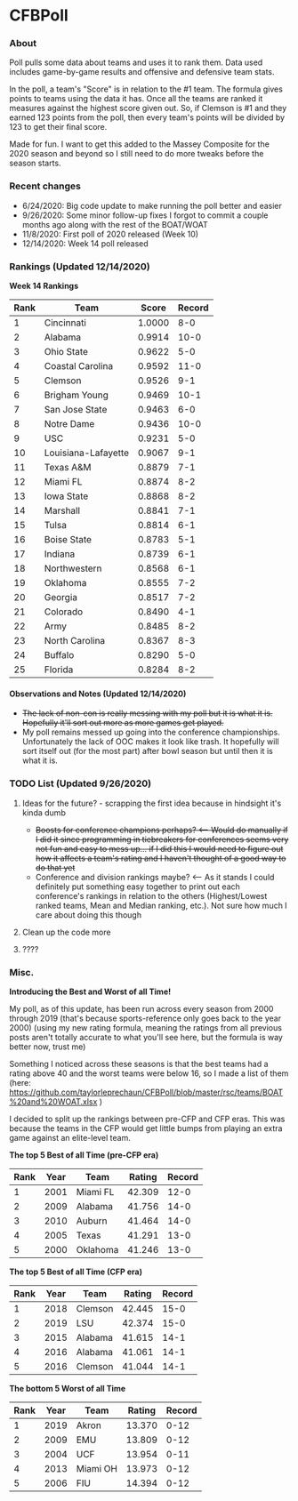 # CFBPoll

### About

Poll pulls some data about teams and uses it to rank them.  Data used includes game-by-game results and offensive and defensive team stats.

In the poll, a team's "Score" is in relation to the #1 team.  The formula gives points to teams using the data it has.  Once all the teams are ranked it measures against the highest score given out.  So, if Clemson is #1 and they earned 123 points from the poll, then every team's points will be divided by 123 to get their final score.

Made for fun.  I want to get this added to the Massey Composite for the 2020 season and beyond so I still need to do more tweaks before the season starts.

### Recent changes

* 6/24/2020: Big code update to make running the poll better and easier
* 9/26/2020: Some minor follow-up fixes I forgot to commit a couple months ago along with the rest of the BOAT/WOAT
* 11/8/2020: First poll of 2020 released (Week 10)
* 12/14/2020: Week 14 poll released

### Rankings (Updated 12/14/2020)

**Week 14 Rankings**

Rank| Team | Score | Record
---|---|---|---
1 | Cincinnati | 1.0000 | 8-0
2 | Alabama | 0.9914 | 10-0
3 | Ohio State | 0.9622 | 5-0
4 | Coastal Carolina | 0.9592 | 11-0
5 | Clemson | 0.9526 | 9-1
6 | Brigham Young | 0.9469 | 10-1
7 | San Jose State | 0.9463 | 6-0
8 | Notre Dame | 0.9436 | 10-0
9 | USC | 0.9231 | 5-0
10 | Louisiana-Lafayette | 0.9067 | 9-1
11 | Texas A&M | 0.8879 | 7-1
12 | Miami FL | 0.8874 | 8-2
13 | Iowa State | 0.8868 | 8-2
14 | Marshall | 0.8841 | 7-1
15 | Tulsa | 0.8814 | 6-1
16 | Boise State | 0.8783 | 5-1
17 | Indiana | 0.8739 | 6-1
18 | Northwestern | 0.8568 | 6-1
19 | Oklahoma | 0.8555 | 7-2
20 | Georgia | 0.8517 | 7-2
21 | Colorado | 0.8490 | 4-1
22 | Army | 0.8485 | 8-2
23 | North Carolina | 0.8367 | 8-3
24 | Buffalo | 0.8290 | 5-0
25 | Florida | 0.8284 | 8-2

#### Observations and Notes (Updated 12/14/2020)

* ~~The lack of non-con is really messing with my poll but it is what it is.  Hopefully it'll sort out more as more games get played.~~
* My poll remains messed up going into the conference championships.  Unfortunately the lack of OOC makes it look like trash.  It hopefully will sort itself out (for the most part) after bowl season but until then it is what it is.

### TODO List (Updated 9/26/2020)

1. Ideas for the future? - scrapping the first idea because in hindsight it's kinda dumb
    * ~~Boosts for conference champions perhaps? <-- Would do manually if I did it since programming in tiebreakers for conferences seems very not fun and easy to mess up... if I did this I would need to figure out how it affects a team's rating and I haven't thought of a good way to do that yet~~
    * Conference and division rankings maybe? <-- As it stands I could definitely put something easy together to print out each conference's rankings in relation to the others (Highest/Lowest ranked teams, Mean and Median ranking, etc.).  Not sure how much I care about doing this though
	
2. Clean up the code more

3. ????

### Misc.

**Introducing the Best and Worst of all Time!**

My poll, as of this update, has been run across every season from 2000 through 2019 (that's because sports-reference only goes back to the year 2000) (using my new rating formula, meaning the ratings from all previous posts aren't totally accurate to what you'll see here, but the formula is way better now, trust me)

Something I noticed across these seasons is that the best teams had a rating above 40 and the worst teams were below 16, so I made a list of them (here: https://github.com/taylorleprechaun/CFBPoll/blob/master/rsc/teams/BOAT%20and%20WOAT.xlsx )

I decided to split up the rankings between pre-CFP and CFP eras.  This was because the teams in the CFP would get little bumps from playing an extra game against an elite-level team.

**The top 5 Best of all Time (pre-CFP era)**

Rank | Year | Team | Rating | Record
---|---|---|---|---
1 | 2001 | Miami FL | 42.309 | 12-0
2 | 2009 | Alabama | 41.756 | 14-0
3 | 2010 | Auburn | 41.464 | 14-0
4 | 2005 | Texas | 41.291 | 13-0
5 | 2000 | Oklahoma | 41.246 | 13-0

**The top 5 Best of all Time (CFP era)**

Rank | Year | Team | Rating | Record
---|---|---|---|---
1 | 2018 | Clemson | 42.445 | 15-0
2 | 2019 | LSU | 42.374 | 15-0
3 | 2015 | Alabama | 41.615 | 14-1
4 | 2016 | Alabama | 41.061 | 14-1
5 | 2016 | Clemson | 41.044 | 14-1

**The bottom 5 Worst of all Time**

Rank | Year | Team | Rating | Record
---|---|---|---|---
1 | 2019 | Akron | 13.370 | 0-12
2 | 2009 | EMU | 13.809 | 0-12
3 | 2004 | UCF | 13.954 | 0-11
4 | 2013 | Miami OH | 13.973 | 0-12
5 | 2006 | FIU | 14.394 | 0-12
